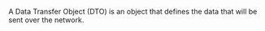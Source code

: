 A Data Transfer Object (DTO) is an object that defines the data that will be sent over the network. 